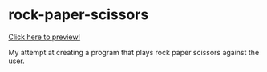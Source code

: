 # rock-paper-scissors

<a href="https://ragmehra.github.io/rock-paper-scissors">Click here to preview!</a>

My attempt at creating a program that plays rock paper scissors against the user. 
